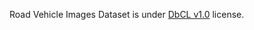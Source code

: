 Road Vehicle Images Dataset is under [DbCL v1.0](https://opendatacommons.org/licenses/dbcl/1-0/) license.